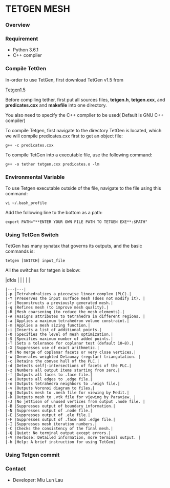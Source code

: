 # TETGEN MESH #

### Overview ###

### Requirement ###
* Python 3.6.1 
* C++ compiler 

### Compile TetGen ###
In-order to use TetGen, first download TetGen v1.5 from 

[Tetgen1.5](http://wias-berlin.de/software/tetgen/)

Before compiling tether, first put all sources files, **tetgen.h**, **tetgen.cxx**, and **predicates.cxx** and **makefile** into one directory. 

You also need to specify the C++ compiler to be used( Default is GNU C++ compiler)

To compile Tetgen, first navigate to the directory TetGen is located, which we will compile predicates.cxx first to get an object file:

	
	g++ -c predicates.cxx
	

To compile TetGen into a executable file, use the following command:
	
	g++ -o tether tetgen.cxx predicates.o -lm

### Environmental Variable ###
To use Tetgen executable outside of the file, navigate to the file using this command:

	vi ~/.bash_profile

Add the following line to the bottom as a path:
	
	export PATH="**ENTER YOUR OWN FILE PATH TO TETGEN EXE**:$PATH"

### Using TetGen Switch ###
TetGen has many synatax that governs its outputs, and the basic commands is:

    tetgen [SWITCH] input_file

All the switches for tetgen is below:


|dfds |   |   |   |   |




    |---|---|
    |-p |Tetrahedralizes a piecewise linear complex (PLC).|
    |-Y |Preserves the input surface mesh (does not modify it). |
    |-r |Reconstructs a previously generated mesh.|
    |-q |Refines mesh (to improve mesh quality).|
    |-R |Mesh coarsening (to reduce the mesh elements).|
    |-A |Assigns attributes to tetrahedra in different regions. |
    |-a |Applies a maximum tetrahedron volume constraint.|
    |-m |Applies a mesh sizing function.|
    |-i |Inserts a list of additional points.|
    |-O |Specifies the level of mesh optimization.|
    |-S |Specifies maximum number of added points.|
    |-T |Sets a tolerance for coplanar test (default 10−8).|
    |-X |Suppresses use of exact arithmetic.|
    |-M |No merge of coplanar facets or very close vertices.|
    |-w |Generates weighted Delaunay (regular) triangulation. |
    |-c |Retains the convex hull of the PLC.|
    |-d |Detects self|-intersections of facets of the PLC.|
    |-z |Numbers all output items starting from zero.|
    |-f |Outputs all faces to .face file.|
    |-e |Outputs all edges to .edge file.|
    |-n |Outputs tetrahedra neighbors to .neigh file.|
    |-v |Outputs Voronoi diagram to files.|
    |-g |Outputs mesh to .mesh file for viewing by Medit.|
    |-k |Outputs mesh to .vtk file for viewing by Paraview. |
    |-J |No jettison of unused vertices from output .node file. |
    |-B |Suppresses output of boundary information.|
    |-N |Suppresses output of .node file.|
    |-E |Suppresses output of .ele file.|
    |-F |Suppresses output of .face and .edge file.|
    |-I |Suppresses mesh iteration numbers.|
    |-C |Checks the consistency of the final mesh.|
    |-Q |Quiet: No terminal output except errors.|
    |-V |Verbose: Detailed information, more terminal output. |
    |-h |Help: A brief instruction for using TetGen|

### Using Tetgen commit
### Contact ###
* Developer: Miu Lun Lau